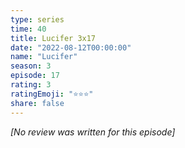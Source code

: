 ```yaml
---
type: series
time: 40
title: Lucifer 3x17
date: "2022-08-12T00:00:00"
name: "Lucifer"
season: 3
episode: 17
rating: 3
ratingEmoji: "⭐️⭐️⭐️"
share: false
---
```


*[No review was written for this episode]*